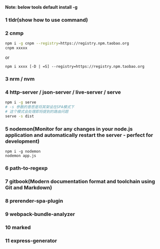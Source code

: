 **Note: below tools default install -g**

### 1 tldr(show how to use command)

### 2 cnmp
```bash
npm i -g cnpm --registry=https://registry.npm.taobao.org
cnpm xxxxx
```
or
```
npm i xxxx [-D | =S] --registry=https://registry.npm.taobao.org
```

### 3 nrm / nvm
### 4 http-server / json-server /  live-server / serve
  ```bash
npm i -g serve
# -s 参数的意思是将其架设在SPA模式下
# 这个模式会处理即将提到的路由问题
serve -s dist
  ```

### 5 nodemon(Monitor for any changes in your node.js application and automatically restart the server - perfect for development)

   ```
npm i -g nodemon
nodemon app.js
   ```

### 6 path-to-regexp

### 7 gitbook(Modern documentation format and toolchain using Git and Markdown)
### 8 prerender-spa-plugin

### 9 webpack-bundle-analyzer
### 10 marked
### 11 express-generator
